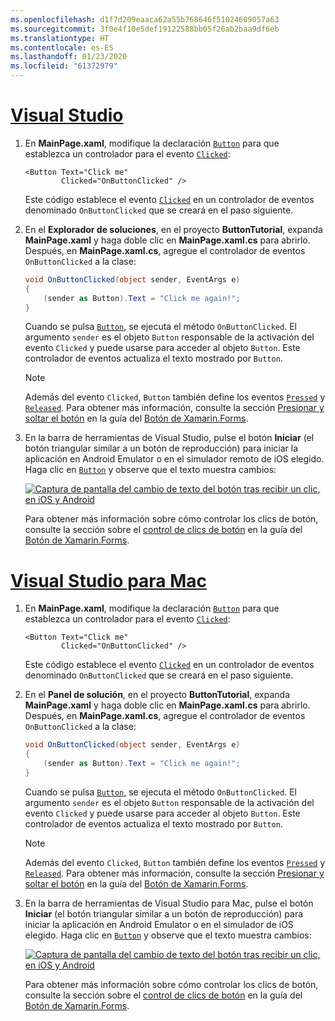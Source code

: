 ```yaml
---
ms.openlocfilehash: d1f7d209eaaca62a55b768646f51024609057a63
ms.sourcegitcommit: 3f0e4f10e5def19122588bb05f26ab2baa9df6eb
ms.translationtype: HT
ms.contentlocale: es-ES
ms.lasthandoff: 01/23/2020
ms.locfileid: "61372979"
---
```

# <a name="visual-studiotabvswin"></a>[Visual Studio](#tab/vswin)

1. En **MainPage.xaml**, modifique la declaración [`Button`](xref:Xamarin.Forms.Button) para que establezca un controlador para el evento [`Clicked`](xref:Xamarin.Forms.Button.Clicked):

    ```xaml
    <Button Text="Click me"
            Clicked="OnButtonClicked" />
    ```

    Este código establece el evento [`Clicked`](xref:Xamarin.Forms.Button.Clicked) en un controlador de eventos denominado `OnButtonClicked` que se creará en el paso siguiente.

1. En el **Explorador de soluciones**, en el proyecto **ButtonTutorial**, expanda **MainPage.xaml** y haga doble clic en **MainPage.xaml.cs** para abrirlo. Después, en **MainPage.xaml.cs**, agregue el controlador de eventos `OnButtonClicked` a la clase:

    ```csharp
    void OnButtonClicked(object sender, EventArgs e)
    {
        (sender as Button).Text = "Click me again!";
    }
    ```

    Cuando se pulsa [`Button`](xref:Xamarin.Forms.Button), se ejecuta el método `OnButtonClicked`. El argumento `sender` es el objeto `Button` responsable de la activación del evento `Clicked` y puede usarse para acceder al objeto `Button`. Este controlador de eventos actualiza el texto mostrado por `Button`.

    > [!NOTE]
    > Además del evento `Clicked`, `Button` también define los eventos [`Pressed`](xref:Xamarin.Forms.Button.Pressed) y [`Released`](xref:Xamarin.Forms.Button.Released). Para obtener más información, consulte la sección [Presionar y soltar el botón](~/xamarin-forms/user-interface/button.md#pressing-and-releasing-the-button) en la guía del [Botón de Xamarin.Forms](~/xamarin-forms/user-interface/button.md).

1. En la barra de herramientas de Visual Studio, pulse el botón **Iniciar** (el botón triangular similar a un botón de reproducción) para iniciar la aplicación en Android Emulator o en el simulador remoto de iOS elegido. Haga clic en [`Button`](xref:Xamarin.Forms.Button) y observe que el texto muestra cambios:

    [![Captura de pantalla del cambio de texto del botón tras recibir un clic, en iOS y Android](../images/handle-button-click.png "Control de los clics de botón")](../images/handle-button-click-large.png#lightbox "Control de los clics de botón")

    Para obtener más información sobre cómo controlar los clics de botón, consulte la sección sobre el [control de clics de botón](~/xamarin-forms/user-interface/button.md#handling-button-clicks) en la guía del [Botón de Xamarin.Forms](~/xamarin-forms/user-interface/button.md).

# <a name="visual-studio-for-mactabvsmac"></a>[Visual Studio para Mac](#tab/vsmac)

1. En **MainPage.xaml**, modifique la declaración [`Button`](xref:Xamarin.Forms.Button) para que establezca un controlador para el evento [`Clicked`](xref:Xamarin.Forms.Button.Clicked):

    ```xaml
    <Button Text="Click me"
            Clicked="OnButtonClicked" />
    ```

    Este código establece el evento [`Clicked`](xref:Xamarin.Forms.Button.Clicked) en un controlador de eventos denominado `OnButtonClicked` que se creará en el paso siguiente.

1. En el **Panel de solución**, en el proyecto **ButtonTutorial**, expanda **MainPage.xaml** y haga doble clic en **MainPage.xaml.cs** para abrirlo. Después, en **MainPage.xaml.cs**, agregue el controlador de eventos `OnButtonClicked` a la clase:

    ```csharp
    void OnButtonClicked(object sender, EventArgs e)
    {
        (sender as Button).Text = "Click me again!";
    }
    ```

    Cuando se pulsa [`Button`](xref:Xamarin.Forms.Button), se ejecuta el método `OnButtonClicked`. El argumento `sender` es el objeto `Button` responsable de la activación del evento `Clicked` y puede usarse para acceder al objeto `Button`. Este controlador de eventos actualiza el texto mostrado por `Button`.

    > [!NOTE]
    > Además del evento `Clicked`, `Button` también define los eventos [`Pressed`](xref:Xamarin.Forms.Button.Pressed) y [`Released`](xref:Xamarin.Forms.Button.Released). Para obtener más información, consulte la sección [Presionar y soltar el botón](~/xamarin-forms/user-interface/button.md#pressing-and-releasing-the-button) en la guía del [Botón de Xamarin.Forms](~/xamarin-forms/user-interface/button.md).

1. En la barra de herramientas de Visual Studio para Mac, pulse el botón **Iniciar** (el botón triangular similar a un botón de reproducción) para iniciar la aplicación en Android Emulator o en el simulador de iOS elegido. Haga clic en [`Button`](xref:Xamarin.Forms.Button) y observe que el texto muestra cambios:

    [![Captura de pantalla del cambio de texto del botón tras recibir un clic, en iOS y Android](../images/handle-button-click.png "Control de los clics de botón")](../images/handle-button-click-large.png#lightbox "Control de los clics de botón")

    Para obtener más información sobre cómo controlar los clics de botón, consulte la sección sobre el [control de clics de botón](~/xamarin-forms/user-interface/button.md#handling-button-clicks) en la guía del [Botón de Xamarin.Forms](~/xamarin-forms/user-interface/button.md).
